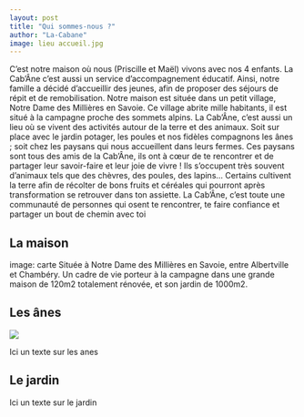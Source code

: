 ```yaml
---
layout: post
title: "Qui sommes-nous ?"
author: "La-Cabane"
image: lieu accueil.jpg
---
```


C’est notre maison où nous (Priscille et Maël) vivons avec nos 4 enfants. La Cab’Âne c’est aussi un service d’accompagnement éducatif.
Ainsi, notre famille a décidé d’accueillir des jeunes, afin de proposer des séjours de répit et de remobilisation.
Notre maison est située dans un petit village, Notre Dame des Millières en Savoie. Ce village abrite mille habitants, il est situé à la campagne proche des sommets alpins.
La Cab’Âne, c’est aussi un lieu où se vivent des activités autour de la terre et des animaux. Soit sur place avec le jardin potager, les poules et nos fidèles compagnons les ânes ; soit chez les paysans qui nous accueillent dans leurs fermes.
Ces paysans sont tous des amis de la Cab’Âne, ils ont à cœur de te rencontrer et de partager leur savoir-faire et leur joie de vivre ! Ils s’occupent très souvent d’animaux tels que des chèvres, des poules, des lapins... Certains cultivent la terre afin de récolter de bons fruits et céréales qui pourront après transformation se retrouver dans ton assiette.
La Cab’Âne, c’est toute une communauté de personnes qui osent te rencontrer, te faire confiance et partager un bout de chemin avec toi

## La maison
image: carte
Située à Notre Dame des Millières en Savoie, entre Albertville et Chambéry.
Un cadre de vie porteur à la campagne dans une grande maison de 120m2 totalement rénovée, et son jardin de 1000m2.

## Les ânes

<img src="{{ site.github.url }}/assets/img/arctic-1.jpg">

Ici un texte sur les anes

## Le jardin

Ici un texte sur le jardin
